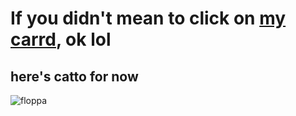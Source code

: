 # If you didn't mean to click on [my carrd](https://splashyy.carrd.co/), ok lol
## here's catto for now



![floppa](https://user-images.githubusercontent.com/96285681/146523671-b6af522f-768a-4724-bcda-5e02deb6bde6.gif)
